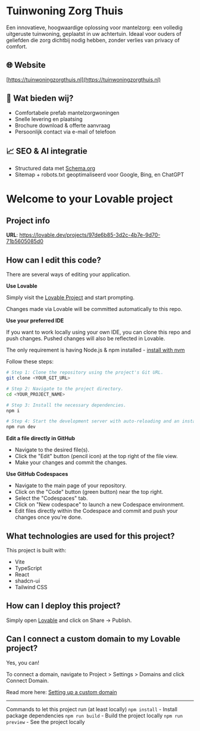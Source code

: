 # Tuinwoning Zorg Thuis

Een innovatieve, hoogwaardige oplossing voor mantelzorg: een volledig uitgeruste tuinwoning, geplaatst in uw achtertuin. Ideaal voor ouders of geliefden die zorg dichtbij nodig hebben, zonder verlies van privacy of comfort.

## 🌐 Website
[https://tuinwoningzorgthuis.nl](https://tuinwoningzorgthuis.nl)

## 📄 Wat bieden wij?
- Comfortabele prefab mantelzorgwoningen
- Snelle levering en plaatsing
- Brochure download & offerte aanvraag
- Persoonlijk contact via e-mail of telefoon

## 📈 SEO & AI integratie
- Structured data met [Schema.org](https://schema.org)
- Sitemap + robots.txt geoptimaliseerd voor Google, Bing, en ChatGPT

# Welcome to your Lovable project
## Project info

**URL**: https://lovable.dev/projects/97de6b85-3d2c-4b7e-9d70-71b5605085d0

## How can I edit this code?

There are several ways of editing your application.

**Use Lovable**

Simply visit the [Lovable Project](https://lovable.dev/projects/97de6b85-3d2c-4b7e-9d70-71b5605085d0) and start prompting.

Changes made via Lovable will be committed automatically to this repo.

**Use your preferred IDE**

If you want to work locally using your own IDE, you can clone this repo and push changes. Pushed changes will also be reflected in Lovable.

The only requirement is having Node.js & npm installed - [install with nvm](https://github.com/nvm-sh/nvm#installing-and-updating)

Follow these steps:

```sh
# Step 1: Clone the repository using the project's Git URL.
git clone <YOUR_GIT_URL>

# Step 2: Navigate to the project directory.
cd <YOUR_PROJECT_NAME>

# Step 3: Install the necessary dependencies.
npm i

# Step 4: Start the development server with auto-reloading and an instant preview.
npm run dev
```

**Edit a file directly in GitHub**

- Navigate to the desired file(s).
- Click the "Edit" button (pencil icon) at the top right of the file view.
- Make your changes and commit the changes.

**Use GitHub Codespaces**

- Navigate to the main page of your repository.
- Click on the "Code" button (green button) near the top right.
- Select the "Codespaces" tab.
- Click on "New codespace" to launch a new Codespace environment.
- Edit files directly within the Codespace and commit and push your changes once you're done.

## What technologies are used for this project?

This project is built with:

- Vite
- TypeScript
- React
- shadcn-ui
- Tailwind CSS

## How can I deploy this project?

Simply open [Lovable](https://lovable.dev/projects/97de6b85-3d2c-4b7e-9d70-71b5605085d0) and click on Share -> Publish.

## Can I connect a custom domain to my Lovable project?

Yes, you can!

To connect a domain, navigate to Project > Settings > Domains and click Connect Domain.

Read more here: [Setting up a custom domain](https://docs.lovable.dev/tips-tricks/custom-domain#step-by-step-guide)



___

Commands to let this project run (at least locally)
`npm install`       - Install package dependencies
`npm run build`     - Build the project locally
`npm run preview`   - See the project locally